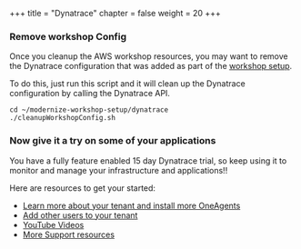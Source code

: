 +++
title = "Dynatrace"
chapter = false
weight = 20
+++

### Remove workshop Config

Once you cleanup the AWS workshop resources, you may want to remove the Dynatrace configuration that was added as part of the [workshop setup](/15_workshop_setup/40_workshop_setup.html).

To do this, just run this script and it will clean up the Dynatrace configuration by calling the Dynatrace API.

```
cd ~/modernize-workshop-setup/dynatrace
./cleanupWorkshopConfig.sh
```
### Now give it a try on some of your applications

You have a fully feature enabled 15 day Dynatrace trial, so keep using it to monitor and manage your infrastructure and applications!!

Here are resources to get your started:

* [Learn more about your tenant and install more OneAgents](https://www.dynatrace.com/support/help/get-started/get-started-with-dynatrace-saas/)
* [Add other users to your tenant](https://www.dynatrace.com/support/help/how-to-use-dynatrace/user-management-and-sso/manage-groups-and-permissions/)
* [YouTube Videos](https://www.youtube.com/channel/UCcYJ-5q_AfmjQ4XTjTS0o3g)
* [More Support resources](https://www.dynatrace.com/services-support/#support-resources-section)
